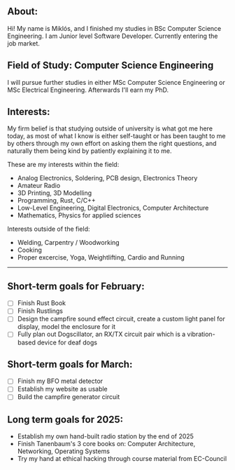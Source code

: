 ## About:
Hi!
My name is Miklós, and I finished my studies in BSc Computer Science Engineering.
I am Junior level Software Developer.
Currently entering the job market.

## Field of Study: Computer Science Engineering
I will pursue further studies in either MSc Computer Science Engineering or MSc Electrical Engineering.
Afterwards I'll earn my PhD.

## Interests:
My firm belief is that studying outside of university is what got me here today, as most of what I know is either self-taught or has been taught to me by others through my own effort on asking them the right questions, and naturally them being kind by patiently explaining it to me.

These are my interests within the field:
- Analog Electronics, Soldering, PCB design, Electronics Theory
- Amateur Radio
- 3D Printing, 3D Modelling
- Programming, Rust, C/C++
- Low-Level Engineering, Digital Electronics, Computer Architecture
- Mathematics, Physics for applied sciences

Interests outside of the field:
- Welding, Carpentry / Woodworking
- Cooking
- Proper excercise, Yoga, Weightlifting, Cardio and Running

---

## Short-term goals for February:
- [ ] Finish Rust Book
- [ ] Finish Rustlings
- [ ] Design the campfire sound effect circuit, create a custom light panel for display, model the enclosure for it
- [ ] Fully plan out Dogscillator, an RX/TX circuit pair which is a vibration-based device for deaf dogs

## Short-term goals for March:
- [ ] Finish my BFO metal detector
- [ ] Establish my website as usable
- [ ] Build the campfire generator circuit

## Long term goals for 2025:
- Establish my own hand-built radio station by the end of 2025
- Finish Tanenbaum's 3 core books on: Computer Architecture, Networking, Operating Systems
- Try my hand at ethical hacking through course material from EC-Council 

